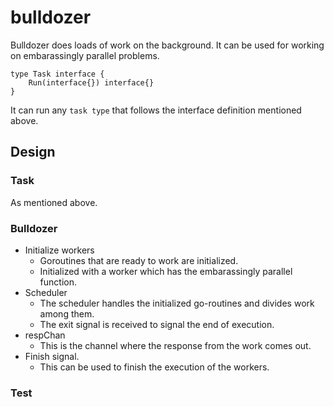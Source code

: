 # bulldozer
Bulldozer does loads of work on the background. It can be used for working on embarassingly parallel problems. 

```
type Task interface {
	Run(interface{}) interface{}
}
```

It can run any `task type` that follows the interface definition mentioned above.

## Design
### Task
As mentioned above.

### Bulldozer 
* Initialize workers
	* Goroutines that are ready to work are initialized.
	* Initialized with a worker which has the embarassingly parallel function.
* Scheduler
	* The scheduler handles the initialized go-routines and divides work among them.
	* The exit signal is received to signal the end of execution.
* respChan
	* This is the channel where the response from the work comes out.
* Finish signal.
	* This can be used to finish the execution of the workers.

### Test
